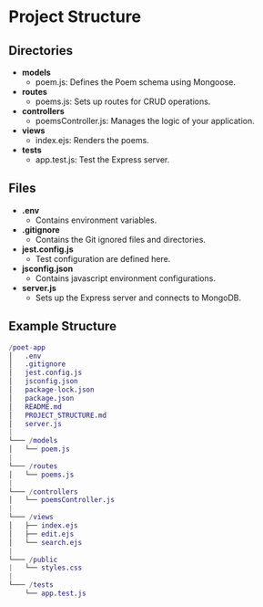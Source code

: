 # Project Structure

## Directories

- **models**
  - poem.js: Defines the Poem schema using Mongoose.
- **routes**
  - poems.js: Sets up routes for CRUD operations.
- **controllers**
  - poemsController.js: Manages the logic of your application.
- **views**
  - index.ejs: Renders the poems.
- **tests**
  - app.test.js: Test the Express server.


## Files

- **.env**
  - Contains environment variables.
- **.gitignore**
  - Contains the Git ignored files and directories.
- **jest.config.js**
  - Test configuration are defined here. 
- **jsconfig.json**
  - Contains javascript environment configurations.
- **server.js**
  - Sets up the Express server and connects to MongoDB.


## Example Structure

```m
/poet-app
│   .env
│   .gitignore
│   jest.config.js
│   jsconfig.json
│   package-lock.json
│   package.json
│   README.md
│   PROJECT_STRUCTURE.md
│   server.js
|
└─── /models
│   └── poem.js
|
└─── /routes
│   └── poems.js
|
└─── /controllers
│   └── poemsController.js
|
└─── /views
│   ├── index.ejs
│   ├── edit.ejs
│   └── search.ejs
|
└─── /public
|   └── styles.css
|
└─── /tests
    └── app.test.js
```
